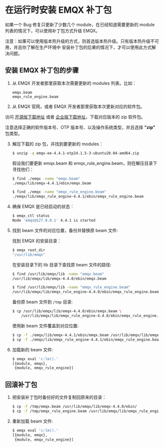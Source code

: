 # 在运行时安装 EMQX 补丁包

如果一个 Bug 修复只更新了少数几个 module，在已经知道需要更新的 module 列表的情况下，可以使用补丁包方式升级 EMQX。

注意：如果可以使用版本热升级的方式，则首选版本热升级。只有版本热升级不可用，并且你了解在生产环境中
安装补丁包的后果的情况下，才可以使用此方式解决问题。

## 安装 EMQX 补丁包的步骤

1. 从 EMQX 开发者那里获取本次需要更新的 modules 列表。比如：

    ```
    emqx.beam
    emqx_rule_engine.beam
    ```

2. 从 EMQX 官网，或者 EMQX 开发者那里获取本次更新对应的软件包。

访问 [开源版下载地址](https://www.emqx.com/en/try?product=broker) 或者 [企业版下载地址](https://www.emqx.com/en/try?product=enterprise)，下载对应版本的 zip 软件包。

注意选择正确的软件版本号、OTP 版本号、以及操作系统类型，并且选择 **"zip"** 包类型。

3. 解压下载的 zip 包，并找到要更新的 modules：

    ```bash
    $ unzip -q emqx-ee-4.4.1-otp24.1.5-3-ubuntu20.04-amd64.zip
    ```

    假设我们要更新 emqx.beam 和 emqx_rule_engine.beam，则在解压目录下寻找他们：

    ```bash
    $ find ./emqx -name "emqx.beam"
    ./emqx/lib/emqx-4.4.1/ebin/emqx.beam

    $ find ./emqx -name "emqx_rule_engine.beam"
    ./emqx/lib/emqx_rule_engine-4.4.1/ebin/emqx_rule_engine.beam
    ```

4. 确保 EMQX 是已经启动的状态：

    ```bash
    $ emqx_ctl status
    Node 'emqx@127.0.0.1' 4.4.1 is started
    ```

5. 找到 beam 文件的对应位置，备份并替换原 beam 文件:

    找到 EMQX 的安装目录：

    ```bash
    $ emqx root_dir
    "/usr/lib/emqx"
    ```

    在安装目录下的 lib 目录下查找原 beam 文件的路径:

    ```bash
    $ find /usr/lib/emqx/lib -name "emqx.beam"
    /usr/lib/emqx/lib/emqx-4.4.0/ebin/emqx.beam

    $ find /usr/lib/emqx/lib -name "emqx_rule_engine.beam"
    /usr/lib/emqx/lib/emqx_rule_engine-4.4.0/ebin/emqx_rule_engine.beam
    ```

    备份原 beam 文件到 `/tmp` 目录:

    ```bash
    $ cp /usr/lib/emqx/lib/emqx-4.4.0/ebin/emqx.beam \
        /usr/lib/emqx/lib/emqx_rule_engine-4.4.0/ebin/emqx_rule_engine.beam /tmp
    ```

    使用新 beam 文件覆盖到对应位置:

    ```bash
    $ cp -f ./emqx/lib/emqx-4.4.1/ebin/emqx.beam /usr/lib/emqx/lib/emqx-4.4.0/ebin/
    $ cp -f ./emqx/lib/emqx_rule_engine-4.4.1/ebin/emqx_rule_engine.beam /usr/lib/emqx/lib/emqx_rule_engine-4.4.0/ebin/
    ```

6. 加载新的 beam 文件:

    ```bash
    $ emqx eval 'c:lm().'
    [{module, emqx},
     {module, emqx_rule_engine}]
    ```

## 回滚补丁包

1. 把安装补丁包时备份好的文件复制回原来的目录：

    ```bash
    $ cp -f /tmp/emqx.beam /usr/lib/emqx/lib/emqx-4.4.0/ebin/
    $ cp -f /tmp/emqx_rule_engine.beam /usr/lib/emqx/lib/emqx_rule_engine-4.4.0/ebin/
    ```
2. 重新加载 beam 文件:

    ```bash
    $ emqx eval 'c:lm().'
    [{module, emqx},
     {module, emqx_rule_engine}]
    ```
